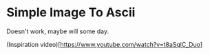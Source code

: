 # Simple Image To Ascii


Doesn't work, maybe will some day.

(Inspiration video)[https://www.youtube.com/watch?v=t8aSqlC_Duo]
